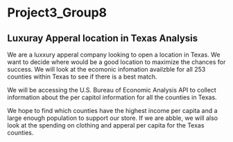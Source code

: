 # Project3_Group8

## Luxuray Apperal location in Texas Analysis

We are a luxxury apperal company looking to open a location in Texas. We want to decide where would be a good location to maximize the chances for success. We will look at the ecomonic infomation availzble for all 253 counties within Texas to see if there is a best match.

We will be accessing the U.S. Bureau of Economic Analysis API to collect information about the per capitol information for all the counties in Texas.

We hope to find which counties have the highest income per capita and a large enough population to support our store. If we are abble, we will also look at the spending on clothing and apperal per capita for the Texas counties.